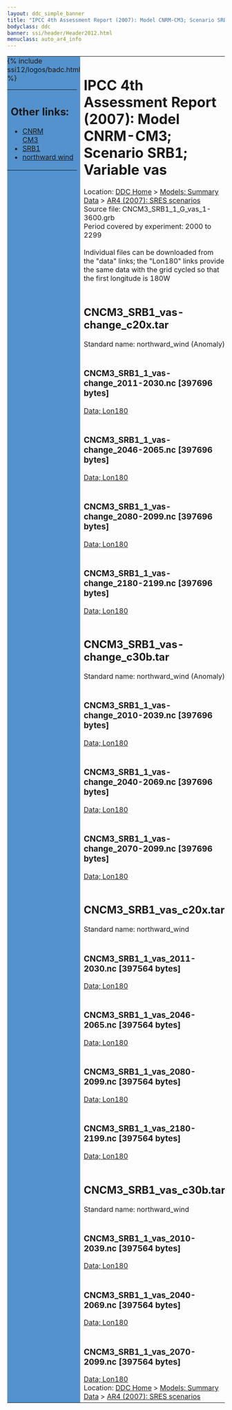 ```yaml
---
layout: ddc_simple_banner
title: "IPCC 4th Assessment Report (2007): Model CNRM-CM3; Scenario SRB1; Variable vas"
bodyclass: ddc
banner: ssi/header/Header2012.html
menuclass: auto_ar4_info
---
```



<table width="100%" border="0" cellspacing="0" cellpadding="0" style="border-collapse: collapse;">
<tr style="margin:0;padding:0;border:0;">
<td style="margin:0;padding:0;border:0;height:1pt;width:150pt;background:#5492CD;" valign="top" >

<div id="lh-col2" class="auto_ar4_info">
<table class="menumain" bgcolor="#5492CD" cellspacing="0" width="100%" border="0">
<tr><td>
<h2> Other links:</h2>
<ul>
<li><a href="/auto/ar4/model-CNRM-CM3.html">CNRM<br/>CM3</a></li>
<li><a href="/auto/ar4/scenario-SRB1.html">SRB1</a></li>
<li><a href="/auto/ar4/var-northward_wind.html">northward wind</a></li>
</ul>
</td></tr>
{% include ssi12/logos/badc.html %}
</table>
</div>
</td>
<td><h1>IPCC 4th Assessment Report (2007): Model CNRM-CM3; Scenario SRB1; Variable vas</h1>

<!-- Breadcrumb1 -->
<div id="breadcrumb1" align="left">
Location: <a href="/index.html">DDC Home</a> > <a href="/sim/gcm_clim/">Models: Summary Data</a>
> <a href="/sim/gcm_clim/SRES_AR4/index.html">AR4 (2007): SRES scenarios</a>
</div>
<!-- End of Breadcrumb1 -->Source file: CNCM3_SRB1_1_G_vas_1-3600.grb
<br/>
Period covered by experiment: 2000 to 2299<br/>
<br/>Individual files can be downloaded from the "data" links; the "Lon180" links provide the same data
         with the grid cycled so that the first longitude is 180W<br/>
<br/><h2>CNCM3_SRB1_vas-change_c20x.tar</h2>
Standard name: northward_wind (Anomaly)<br>
<br/><h3>CNCM3_SRB1_1_vas-change_2011-2030.nc [397696 bytes]</h3>
<a href="http://apps.ipcc-data.org/cgi-bin/downl/ar4_nc/vas/CNCM3_SRB1_1_vas-change_2011-2030.nc">Data; </a><a href="http://apps.ipcc-data.org/cgi-bin/downl/ar4_nc/vas/CNCM3_SRB1_1_vas-change_2011-2030.cyto180.nc"> Lon180</a><br/>
<br/><h3>CNCM3_SRB1_1_vas-change_2046-2065.nc [397696 bytes]</h3>
<a href="http://apps.ipcc-data.org/cgi-bin/downl/ar4_nc/vas/CNCM3_SRB1_1_vas-change_2046-2065.nc">Data; </a><a href="http://apps.ipcc-data.org/cgi-bin/downl/ar4_nc/vas/CNCM3_SRB1_1_vas-change_2046-2065.cyto180.nc"> Lon180</a><br/>
<br/><h3>CNCM3_SRB1_1_vas-change_2080-2099.nc [397696 bytes]</h3>
<a href="http://apps.ipcc-data.org/cgi-bin/downl/ar4_nc/vas/CNCM3_SRB1_1_vas-change_2080-2099.nc">Data; </a><a href="http://apps.ipcc-data.org/cgi-bin/downl/ar4_nc/vas/CNCM3_SRB1_1_vas-change_2080-2099.cyto180.nc"> Lon180</a><br/>
<br/><h3>CNCM3_SRB1_1_vas-change_2180-2199.nc [397696 bytes]</h3>
<a href="http://apps.ipcc-data.org/cgi-bin/downl/ar4_nc/vas/CNCM3_SRB1_1_vas-change_2180-2199.nc">Data; </a><a href="http://apps.ipcc-data.org/cgi-bin/downl/ar4_nc/vas/CNCM3_SRB1_1_vas-change_2180-2199.cyto180.nc"> Lon180</a><br/>
<br/><h2>CNCM3_SRB1_vas-change_c30b.tar</h2>
Standard name: northward_wind (Anomaly)<br>
<br/><h3>CNCM3_SRB1_1_vas-change_2010-2039.nc [397696 bytes]</h3>
<a href="http://apps.ipcc-data.org/cgi-bin/downl/ar4_nc/vas/CNCM3_SRB1_1_vas-change_2010-2039.nc">Data; </a><a href="http://apps.ipcc-data.org/cgi-bin/downl/ar4_nc/vas/CNCM3_SRB1_1_vas-change_2010-2039.cyto180.nc"> Lon180</a><br/>
<br/><h3>CNCM3_SRB1_1_vas-change_2040-2069.nc [397696 bytes]</h3>
<a href="http://apps.ipcc-data.org/cgi-bin/downl/ar4_nc/vas/CNCM3_SRB1_1_vas-change_2040-2069.nc">Data; </a><a href="http://apps.ipcc-data.org/cgi-bin/downl/ar4_nc/vas/CNCM3_SRB1_1_vas-change_2040-2069.cyto180.nc"> Lon180</a><br/>
<br/><h3>CNCM3_SRB1_1_vas-change_2070-2099.nc [397696 bytes]</h3>
<a href="http://apps.ipcc-data.org/cgi-bin/downl/ar4_nc/vas/CNCM3_SRB1_1_vas-change_2070-2099.nc">Data; </a><a href="http://apps.ipcc-data.org/cgi-bin/downl/ar4_nc/vas/CNCM3_SRB1_1_vas-change_2070-2099.cyto180.nc"> Lon180</a><br/>
<br/><h2>CNCM3_SRB1_vas_c20x.tar</h2>
Standard name: northward_wind<br>
<br/><h3>CNCM3_SRB1_1_vas_2011-2030.nc [397564 bytes]</h3>
<a href="http://apps.ipcc-data.org/cgi-bin/downl/ar4_nc/vas/CNCM3_SRB1_1_vas_2011-2030.nc">Data; </a><a href="http://apps.ipcc-data.org/cgi-bin/downl/ar4_nc/vas/CNCM3_SRB1_1_vas_2011-2030.cyto180.nc"> Lon180</a><br/>
<br/><h3>CNCM3_SRB1_1_vas_2046-2065.nc [397564 bytes]</h3>
<a href="http://apps.ipcc-data.org/cgi-bin/downl/ar4_nc/vas/CNCM3_SRB1_1_vas_2046-2065.nc">Data; </a><a href="http://apps.ipcc-data.org/cgi-bin/downl/ar4_nc/vas/CNCM3_SRB1_1_vas_2046-2065.cyto180.nc"> Lon180</a><br/>
<br/><h3>CNCM3_SRB1_1_vas_2080-2099.nc [397564 bytes]</h3>
<a href="http://apps.ipcc-data.org/cgi-bin/downl/ar4_nc/vas/CNCM3_SRB1_1_vas_2080-2099.nc">Data; </a><a href="http://apps.ipcc-data.org/cgi-bin/downl/ar4_nc/vas/CNCM3_SRB1_1_vas_2080-2099.cyto180.nc"> Lon180</a><br/>
<br/><h3>CNCM3_SRB1_1_vas_2180-2199.nc [397564 bytes]</h3>
<a href="http://apps.ipcc-data.org/cgi-bin/downl/ar4_nc/vas/CNCM3_SRB1_1_vas_2180-2199.nc">Data; </a><a href="http://apps.ipcc-data.org/cgi-bin/downl/ar4_nc/vas/CNCM3_SRB1_1_vas_2180-2199.cyto180.nc"> Lon180</a><br/>
<br/><h2>CNCM3_SRB1_vas_c30b.tar</h2>
Standard name: northward_wind<br>
<br/><h3>CNCM3_SRB1_1_vas_2010-2039.nc [397564 bytes]</h3>
<a href="http://apps.ipcc-data.org/cgi-bin/downl/ar4_nc/vas/CNCM3_SRB1_1_vas_2010-2039.nc">Data; </a><a href="http://apps.ipcc-data.org/cgi-bin/downl/ar4_nc/vas/CNCM3_SRB1_1_vas_2010-2039.cyto180.nc"> Lon180</a><br/>
<br/><h3>CNCM3_SRB1_1_vas_2040-2069.nc [397564 bytes]</h3>
<a href="http://apps.ipcc-data.org/cgi-bin/downl/ar4_nc/vas/CNCM3_SRB1_1_vas_2040-2069.nc">Data; </a><a href="http://apps.ipcc-data.org/cgi-bin/downl/ar4_nc/vas/CNCM3_SRB1_1_vas_2040-2069.cyto180.nc"> Lon180</a><br/>
<br/><h3>CNCM3_SRB1_1_vas_2070-2099.nc [397564 bytes]</h3>
<a href="http://apps.ipcc-data.org/cgi-bin/downl/ar4_nc/vas/CNCM3_SRB1_1_vas_2070-2099.nc">Data; </a><a href="http://apps.ipcc-data.org/cgi-bin/downl/ar4_nc/vas/CNCM3_SRB1_1_vas_2070-2099.cyto180.nc"> Lon180</a><br/>
<!-- Breadcrumb2 -->
<div id="breadcrumb2" align="left">
Location: <a href="/index.html">DDC Home</a> > <a href="/sim/gcm_clim/">Models: Summary Data</a>
> <a href="/sim/gcm_clim/SRES_AR4/index.html">AR4 (2007): SRES scenarios</a>
</div>
<!-- End of Breadcrumb2 --></td></tr></table>
